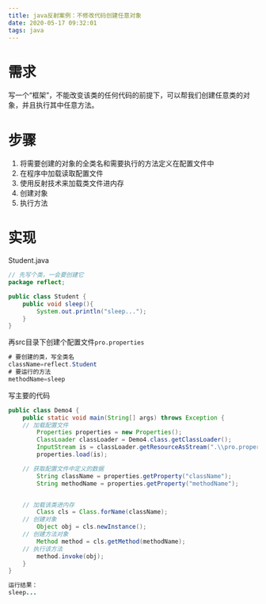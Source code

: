 ```yaml
---
title: java反射案例：不修改代码创建任意对象
date: 2020-05-17 09:32:01
tags: java
---
```


# 需求
写一个“框架”，不能改变该类的任何代码的前提下，可以帮我们创建任意类的对象，并且执行其中任意方法。

# 步骤
1. 将需要创建的对象的全类名和需要执行的方法定义在配置文件中
2. 在程序中加载读取配置文件
3. 使用反射技术来加载类文件进内存
4. 创建对象
5. 执行方法

# 实现
Student.java
```java
// 先写个类，一会要创建它
package reflect;

public class Student {
    public void sleep(){
        System.out.println("sleep...");
    }
}
```
再src目录下创建个配置文件`pro.properties`
```java
# 要创建的类，写全类名
className=reflect.Student
# 要运行的方法
methodName=sleep
```
写主要的代码
```java
public class Demo4 {
    public static void main(String[] args) throws Exception {
	// 加载配置文件
        Properties properties = new Properties();
        ClassLoader classLoader = Demo4.class.getClassLoader();
        InputStream is = classLoader.getResourceAsStream(".\\pro.properties");
        properties.load(is);

	// 获取配置文件中定义的数据
        String className = properties.getProperty("className");
        String methodName = properties.getProperty("methodName");


	// 加载该类进内存
        Class cls = Class.forName(className);
	// 创建对象
        Object obj = cls.newInstance();
	// 创建方法对象
        Method method = cls.getMethod(methodName);
	// 执行该方法
        method.invoke(obj);
    }
}

运行结果：
sleep...
```